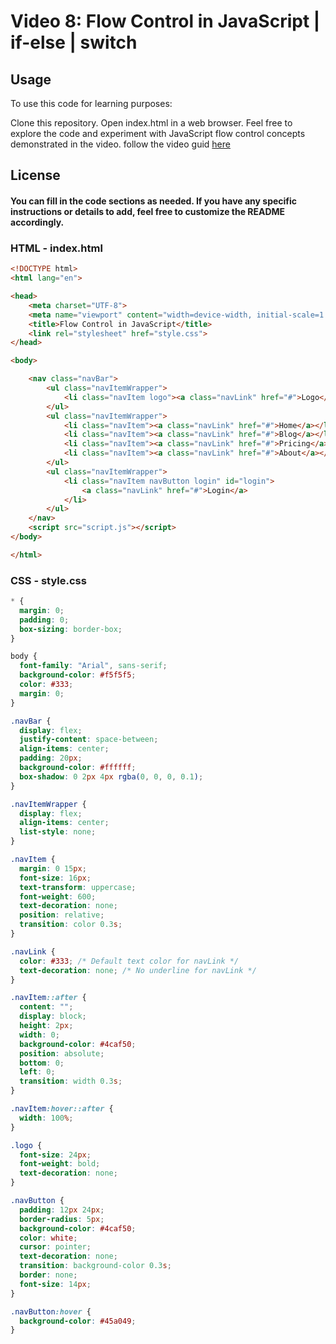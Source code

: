# Video 8: Flow Control in JavaScript | if-else | switch

## Usage

To use this code for learning purposes:

Clone this repository.
Open index.html in a web browser.
Feel free to explore the code and experiment with JavaScript flow control concepts demonstrated in the video.
follow the video guid [here](URL)


## License
#### You can fill in the code sections as needed. If you have any specific instructions or details to add, feel free to customize the README accordingly.

### HTML - index.html

```html
<!DOCTYPE html>
<html lang="en">

<head>
    <meta charset="UTF-8">
    <meta name="viewport" content="width=device-width, initial-scale=1.0">
    <title>Flow Control in JavaScript</title>
    <link rel="stylesheet" href="style.css">
</head>

<body>

    <nav class="navBar">
        <ul class="navItemWrapper">
            <li class="navItem logo"><a class="navLink" href="#">Logo</a></li>
        </ul>
        <ul class="navItemWrapper">
            <li class="navItem"><a class="navLink" href="#">Home</a></li>
            <li class="navItem"><a class="navLink" href="#">Blog</a></li>
            <li class="navItem"><a class="navLink" href="#">Pricing</a></li>
            <li class="navItem"><a class="navLink" href="#">About</a></li>
        </ul>
        <ul class="navItemWrapper">
            <li class="navItem navButton login" id="login">
                <a class="navLink" href="#">Login</a>
            </li>
        </ul>
    </nav>
    <script src="script.js"></script>
</body>

</html>
```

### CSS - style.css 
```css
* {
  margin: 0;
  padding: 0;
  box-sizing: border-box;
}

body {
  font-family: "Arial", sans-serif;
  background-color: #f5f5f5;
  color: #333;
  margin: 0;
}

.navBar {
  display: flex;
  justify-content: space-between;
  align-items: center;
  padding: 20px;
  background-color: #ffffff;
  box-shadow: 0 2px 4px rgba(0, 0, 0, 0.1);
}

.navItemWrapper {
  display: flex;
  align-items: center;
  list-style: none;
}

.navItem {
  margin: 0 15px;
  font-size: 16px;
  text-transform: uppercase;
  font-weight: 600;
  text-decoration: none;
  position: relative;
  transition: color 0.3s;
}

.navLink {
  color: #333; /* Default text color for navLink */
  text-decoration: none; /* No underline for navLink */
}

.navItem::after {
  content: "";
  display: block;
  height: 2px;
  width: 0;
  background-color: #4caf50;
  position: absolute;
  bottom: 0;
  left: 0;
  transition: width 0.3s;
}

.navItem:hover::after {
  width: 100%;
}

.logo {
  font-size: 24px;
  font-weight: bold;
  text-decoration: none;
}

.navButton {
  padding: 12px 24px;
  border-radius: 5px;
  background-color: #4caf50;
  color: white;
  cursor: pointer;
  text-decoration: none;
  transition: background-color 0.3s;
  border: none;
  font-size: 14px;
}

.navButton:hover {
  background-color: #45a049;
}

```


